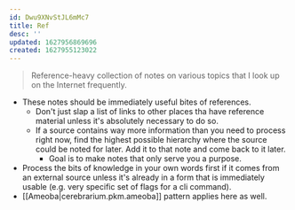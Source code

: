 ```yaml
---
id: Dwu9XNvStJL6mMc7
title: Ref
desc: ''
updated: 1627956869696
created: 1627955123022
---
```


> Reference-heavy collection of notes on various topics that I look up on the Internet frequently.

- These notes should be immediately useful bites of references.
  - Don't just slap a list of links to other places tha have reference material unless it's absolutely necessary to do so.
  - If a source contains way more information than you need to process right now, find the highest possible hierarchy where the source could be noted for later. Add it to that note and come back to it later.
    - Goal is to make notes that only serve you a purpose.
- Process the bits of knowledge in your own words first if it comes from an external source unless it's already in a form that is immediately usable (e.g. very specific set of flags for a cli command).
- [[Ameoba|cerebrarium.pkm.ameoba]] pattern applies here as well.